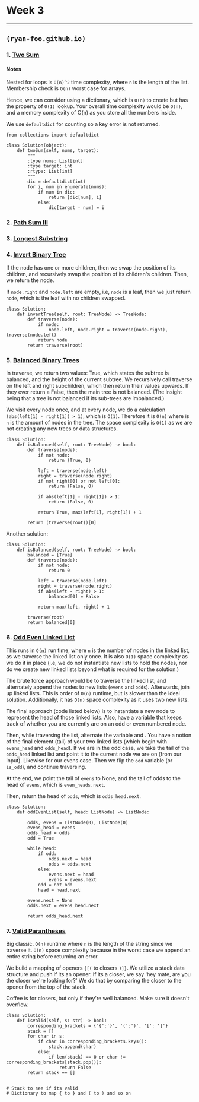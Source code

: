 # Week 3
-------------------------

## `(ryan-foo.github.io)`

### 1. [Two Sum](https://leetcode.com/problems/two-sum/)

#### Notes

Nested for loops is `O(n)^2` time complexity, where `n` is the length of the list. Membership check is `O(n)` worst case for arrays.

Hence, we can consider using a dictionary, which is `O(n)` to create but has the property of `O(1)` lookup. 
Your overall time complexity would be `O(n)`, and a memory complexity of O(n) as you store all the numbers inside.

We use `defaultdict` for counting so a key error is not returned.

```
from collections import defaultdict

class Solution(object):
    def twoSum(self, nums, target):
        """
        :type nums: List[int]
        :type target: int
        :rtype: List[int]
        """
        dic = defaultdict(int)
        for i, num in enumerate(nums):
            if num in dic:
                return [dic[num], i]
            else:
                dic[target - num] = i
```

### 2. [Path Sum III](https://leetcode.com/problems/path-sum-iii/)

### 3. [Longest Substring](https://leetcode.com/problems/longest-substring-without-repeating-characters/)

### 4. [Invert Binary Tree](https://leetcode.com/problems/invert-binary-tree/)

If the node has one or more children, then we swap the position of its children, and recursively swap the position of its children's children. Then, we return the node.

If `node.right` and `node.left` are empty, i.e, `node` is a leaf, then we just return `node`, which is the leaf with no children swapped.

```
class Solution:
    def invertTree(self, root: TreeNode) -> TreeNode:
        def traverse(node):
            if node:
                node.left, node.right = traverse(node.right), traverse(node.left)
            return node
        return traverse(root)
```

### 5. [Balanced Binary Trees](https://leetcode.com/problems/balanced-binary-tree/)

In traverse, we return two values: True, which states the subtree is balanced, and the height of the current subtree. We recursively call traverse on the left and right subchildren, which then return their values upwards. If they ever return a False, then the main tree is not balanced. (The insight being that a tree is not balanced if its sub-trees are imbalanced.)

We visit every node once, and at every node, we do a calculation `(abs(left[1] - right[1]) > 1)`, which is `O(1)`. Therefore it is `O(n)` where is `n` is the amount of nodes in the tree. The space complexity is `O(1)` as we are not creating any new trees or data structures.

```
class Solution:
    def isBalanced(self, root: TreeNode) -> bool:
        def traverse(node):
            if not node:
                return (True, 0)
            
            left = traverse(node.left)
            right = traverse(node.right)
            if not right[0] or not left[0]:
                return (False, 0)
            
            if abs(left[1] - right[1]) > 1:
                return (False, 0)
            
            return True, max(left[1], right[1]) + 1
        
        return (traverse(root))[0]
```

Another solution:

```
class Solution:
    def isBalanced(self, root: TreeNode) -> bool:
        balanced = [True]
        def traverse(node):
            if not node:
                return 0
            
            left = traverse(node.left)
            right = traverse(node.right)
            if abs(left - right) > 1:
                balanced[0] = False
            
            return max(left, right) + 1
        
        traverse(root)
        return balanced[0]
```

### 6. [Odd Even Linked List](https://leetcode.com/problems/odd-even-linked-list/)

This runs in `O(n)` run time, where `n` is the number of nodes in the linked list, as we traverse the linked list only once. It is also `O(1)` space complexity as we do it in place (i.e, we do not instantiate new lists to hold the nodes, nor do we create new linked lists beyond what is required for the solution.) 

The brute force approach would be to traverse the linked list, and alternately append the nodes to new lists (`evens` and `odds`). Afterwards, join up linked lists. This is order of `O(n)` runtime, but is slower than the ideal solution. Additionally, it has `O(n)` space complexity as it uses two new lists.

The final approach (code listed below) is to instantiate a new node to represent the head of those linked lists. Also, have a variable that keeps track of whether you are currently are on an odd or even numbered node.

Then, while traversing the list, alternate the variable and . You have a notion of the final element (tail) of your two linked lists (which begin with `evens_head` and `odds_head`). If we are in the odd case, we take the tail of the `odds_head` linked list and point it to the current node we are on (from our input). Likewise for our evens case. Then we flip the `odd` variable (or `is_odd`), and continue traversing.

At the end, we point the tail of `evens` to None, and the tail of odds to the head of `evens`, which is `even_heads.next`.

Then, return the head of `odds`, which is `odds_head.next`.

```
class Solution:
    def oddEvenList(self, head: ListNode) -> ListNode:

        odds, evens = ListNode(0), ListNode(0)
        evens_head = evens
        odds_head = odds
        odd = True
        
        while head:
            if odd:
                odds.next = head
                odds = odds.next
            else:
                evens.next = head
                evens = evens.next
            odd = not odd
            head = head.next
            
        evens.next = None
        odds.next = evens_head.next
        
        return odds_head.next
```

### 7. [Valid Parantheses](https://leetcode.com/problems/valid-parentheses/)

Big classic. `O(n)` runtime where `n` is the length of the string since we traverse it. `O(n)` space complexity because in the worst case we append an entire string before returning an error.

We build a mapping of openers `{[(` to closers `)]}`. We utilize a stack data structure and push if its an opener. If its a closer, we say 'hey mate, are you the closer we're looking for?' We do that by comparing the closer to the opener from the top of the stack.

Coffee is for closers, but only if they're well balanced. Make sure it doesn't overflow.

```
class Solution:
    def isValid(self, s: str) -> bool:
        corresponding_brackets = {'{':'}', '(':')', '[': ']'}
        stack = []
        for char in s:
            if char in corresponding_brackets.keys():
                stack.append(char)
            else:
                if len(stack) == 0 or char != corresponding_brackets[stack.pop()]:
                    return False
        return stack == []
            
        
# Stack to see if its valid
# Dictionary to map { to } and ( to ) and so on
```